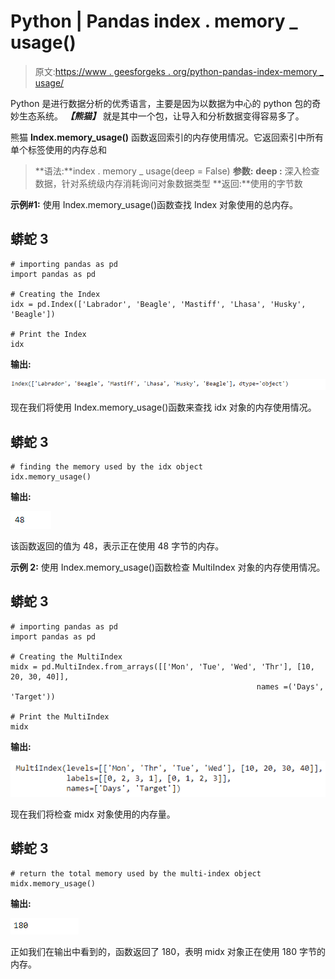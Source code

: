 # Python | Pandas index . memory _ usage()

> 原文:[https://www . geesforgeks . org/python-pandas-index-memory _ usage/](https://www.geeksforgeeks.org/python-pandas-index-memory_usage/)

Python 是进行数据分析的优秀语言，主要是因为以数据为中心的 python 包的奇妙生态系统。 ***【熊猫】*** 就是其中一个包，让导入和分析数据变得容易多了。

熊猫 **Index.memory_usage()** 函数返回索引的内存使用情况。它返回索引中所有单个标签使用的内存总和

> **语法:**index . memory _ usage(deep = False)
> **参数:**
> **deep :** 深入检查数据，针对系统级内存消耗询问对象数据类型
> **返回:**使用的字节数

**示例#1:** 使用 Index.memory_usage()函数查找 Index 对象使用的总内存。

## 蟒蛇 3

```
# importing pandas as pd
import pandas as pd

# Creating the Index
idx = pd.Index(['Labrador', 'Beagle', 'Mastiff', 'Lhasa', 'Husky', 'Beagle'])

# Print the Index
idx
```

**输出:**

![](img/49501e3b227ab712536e6e913bfad999.png)

现在我们将使用 Index.memory_usage()函数来查找 idx 对象的内存使用情况。

## 蟒蛇 3

```
# finding the memory used by the idx object
idx.memory_usage()
```

**输出:**

![](img/e0f4d67b63990dbe697d210d4298bddd.png)

该函数返回的值为 48，表示正在使用 48 字节的内存。

**示例 2:** 使用 Index.memory_usage()函数检查 MultiIndex 对象的内存使用情况。

## 蟒蛇 3

```
# importing pandas as pd
import pandas as pd

# Creating the MultiIndex
midx = pd.MultiIndex.from_arrays([['Mon', 'Tue', 'Wed', 'Thr'], [10, 20, 30, 40]],
                                                       names =('Days', 'Target'))

# Print the MultiIndex
midx
```

**输出:**

![](img/8700240de382239efa5756f7e592fea0.png)

现在我们将检查 midx 对象使用的内存量。

## 蟒蛇 3

```
# return the total memory used by the multi-index object
midx.memory_usage()
```

**输出:**

![](img/5f252918a3ec4035c0c4cc40b4810399.png)

正如我们在输出中看到的，函数返回了 180，表明 midx 对象正在使用 180 字节的内存。